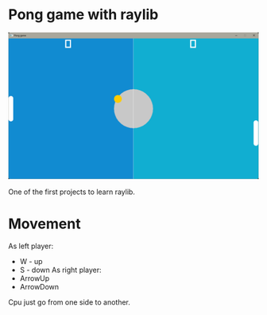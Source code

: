 Pong game with raylib
=======================

![Image](preview.png)

One of the first projects to learn raylib.

# Movement
As left player:
 - W - up
 - S - down
As right player:
 - ArrowUp
 - ArrowDown

Cpu just go from one side to another.
